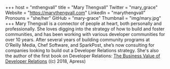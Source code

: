 +++
host = "mthengvall"
title = "Mary Thengvall"
Twitter = "mary_grace"
Website = "https://marythengvall.com"
LinkedIn = "marythengvall"
Pronouns = "she/her"
GitHub = "mary-grace"
Thumbnail = "img/mary.jpg"
+++
Mary Thengvall is a connector of people at heart, both personally and professionally. She loves digging into the strategy of how to build and foster communities, and has been working with various developer communities for over 10 years. After several years of building community programs at O’Reilly Media, Chef Software, and SparkPost, she’s now consulting for companies looking to build out a Developer Relations strategy. She's also the author of the first book on Developer Relations: [The Business Value of Developer Relations](https://www.amazon.com/Business-Value-Developer-Relations-Communities/dp/1484237471) ((c) 2018, Apress)
